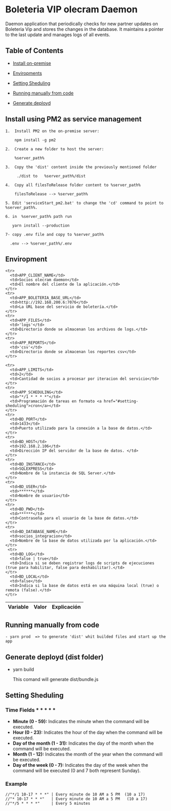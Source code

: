 # Boleteria VIP olecram Daemon

Daemon application that periodically checks for new partner updates on Boleteria Vip and stores the changes in the database. It maintains a pointer to the last update and manages logs of all events.

## Table of Contents

- [Install on-premise](#install)
- [Enviropments](#env)
- [Setting Sheduling](#setting-sheduling)
- [Running manually from code](#deployd-run)
- [Generate deployd](#manually-deployd)

  <a name="install"></a>

## Install using PM2 as service management

    1.  Install PM2 on the on-premise server:

        npm install -g pm2

    2.  Create a new folder to host the server:

        %server_path%

    3.  Copy the 'dist' content inside the previously mentioned folder

         ./dist to   %server_path%/dist

    4.  Copy all filesToRelease folder content to %server_path%

        filesToRelease --> %server_path%

    5. Edit 'serviceStart_pm2.bat' to change the 'cd' command to point to %server_path%.

    6. in  %server_path% path run

       yarn install --production

    7- copy .env file and copy to %server_path%

      .env --> %server_path%/.env

<a name="env"></a>

## Enviropment

<table>
  <thead>
    <tr>
      <th>Variable</th>
      <th>Valor</th>
      <th>Explicación</th>
    </tr>
  </thead>
  <tbody>

    <tr>
      <td>APP_CLIENT_NAME</td>
      <td>Socios olecram daemon</td>
      <td>El nombre del cliente de la aplicación.</td>
    </tr>
    <tr>
      <td>APP_BOLETERIA_BASE_URL</td>
      <td>http://192.168.200.6:7076</td>
      <td>La URL base del servicio de boletería.</td>
    </tr>
    <tr>
      <td>APP_FILES</td>
      <td>'logs'</td>
      <td>Directorio donde se almacenan los archivos de logs.</td>
    </tr>
    <tr>
      <td>APP_REPORTS</td>
      <td>'csv'</td>
      <td>Directorio donde se almacenan los reportes csv</td>
    </tr>
    
    <tr>
      <td>APP_LIMITS</td>
      <td>2</td>
      <td>Cantidad de socios a procesar por iteracion del servicio</td>
    </tr>
    <tr>
      <td>APP_SCHEDULING</td>
      <td>"*/1 * * * *"</td>
      <td>Programación de tareas en formato <a href="#setting-sheduling">cron</a></td>
    </tr>
    <tr>
      <td>BD_PORT</td>
      <td>1433</td>
      <td>Puerto utilizado para la conexión a la base de datos.</td>
    </tr>
    <tr>
      <td>BD_HOST</td>
      <td>192.168.2.106</td>
      <td>Dirección IP del servidor de la base de datos. </td>
    </tr>
    <tr>
      <td>BD_INSTANCE</td>
      <td>SQLEXPRESS</td>
      <td>Nombre de la instancia de SQL Server.</td>
    </tr>
    <tr>
      <td>BD_USER</td>
      <td>******</td>
      <td>Nombre de usuario</td>
    </tr>
    <tr>
      <td>BD_PWD</td>
      <td>******</td>
      <td>Contraseña para el usuario de la base de datos.</td>
    </tr>
    <tr>
      <td>BD_DATABASE_NAME</td>
      <td>socios_integracion</td>
      <td>Nombre de la base de datos utilizada por la aplicación.</td>
    </tr>
     <tr>
      <td>BD_LOG</td>
      <td>false | true</td>
      <td>Indica si se deben registrar logs de scripts de ejecuciones (true para habilitar, false para deshabilitar).</td>
    </tr>
      <td>BD_LOCAL</td>
      <td>false</td>
      <td>Indica si la base de datos está en una máquina local (true) o remota (false).</td>
    </tr>

  </tbody>
</table>

<a name="deployd-run"></a>

## Running manually from code

    - yarn prod  => to generate 'dist' whit builded files and start up the app

<a name="manually-deployd"></a>

## Generate deployd (dist folder)

- yarn build

  This comand will generate dist/bundle.js

<a name="#setting-sheduling"></a>

## Setting Sheduling

### Time Fields \* \* \* \* \*

- **Minute (0 - 59):** Indicates the minute when the command will be executed.
- **Hour (0 - 23):** Indicates the hour of the day when the command will be executed.
- **Day of the month (1 - 31):** Indicates the day of the month when the command will be executed.
- **Month (1 - 12):** Indicates the month of the year when the command will be executed.
- **Day of the week (0 - 7):** Indicates the day of the week when the command will be executed (0 and 7 both represent Sunday).

### Example

    //"*/1 10-17 * * *" | Every minute de 10 AM a 5 PM  (10 a 17)
    //"* 10-17 * * *"   | Every minute de 10 AM a 5 PM   (10 a 17)
    //"*/5 * * * *"     | Every 5 minutes

